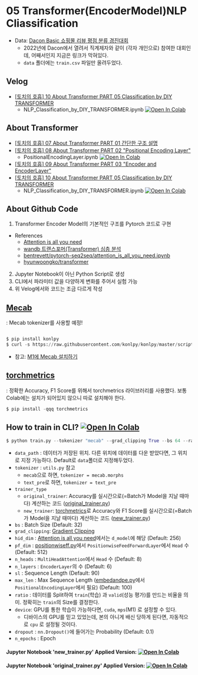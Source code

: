 # 05 Transformer(EncoderModel)NLP Cliassification
 - Data: [Dacon Basic 쇼핑몰 리뷰 평점 분류 경진대회](https://dacon.io/competitions/official/235938/overview/description)
    - 2022년에 Dacon에서 열려서 직계제자와 같이 (각자 개인으로) 참여한 대회인데, 어째서인지 지금은 링크가 막혀있다.   
    - `data` 폴더에는  `train.csv` 파일만 올려두었다. 

## Velog 
  - [[토치의 호흡] 10 About Transformer PART 05 Classification by DIY TRANSFORMER](https://velog.io/@heiswicked/토치의-호흡-11-About-Transformer-PART-05-NLPClassificationbyDIYTRANSFORMER)  
    - NLP_Classification_by_DIY_TRANSFORMER.ipynb [![Open In Colab](https://colab.research.google.com/assets/colab-badge.svg)](https://colab.research.google.com/drive/1OXRdJiXQ3wlfs3U96A9RP4i1fxNPYL17?usp=sharing)

## About Transformer
  - [[토치의 호흡] 07 About Transformer PART 01 간단한 구조 설명](https://velog.io/@heiswicked/토치의-호흡-06-About-Transformer-PART-01-간단한-구조-설명)  
  - [[토치의 호흡] 08 About Transformer PART 02 "Positional Encoding Layer"](https://velog.io/@heiswicked/토치의-호흡-06-About-Transformer-PART-01-PositionalEncodingLayer) 
    -  PositionalEncodingLayer.ipynb [![Open In Colab](https://colab.research.google.com/assets/colab-badge.svg)](https://colab.research.google.com/drive/1FZOVy8oWFBYv90zeJELqp-qil0TNkRER?usp=sharing)
 - [[토치의 호흡] 09 About Transformer PART 03 "Encoder and EncoderLayer"](https://velog.io/@heiswicked/토치의-호흡-09-About-Transformer-PART-03-Encoder-and-EncoderLayer) 
  - [[토치의 호흡] 10 About Transformer PART 05 Classification by DIY TRANSFORMER](https://velog.io/@heiswicked/토치의-호흡-11-About-Transformer-PART-05-NLPClassificationbyDIYTRANSFORMER)  
    - NLP_Classification_by_DIY_TRANSFORMER.ipynb [![Open In Colab](https://colab.research.google.com/assets/colab-badge.svg)](https://colab.research.google.com/drive/1OXRdJiXQ3wlfs3U96A9RP4i1fxNPYL17?usp=sharing)


## About Github Code 
 1. Transformer Encoder Model의 기본적인 구조를 Pytorch 코드로 구현 
   - References
     - [Attention is all you need](https://arxiv.org/pdf/1706.03762.pdf)
     - [wandb 트랜스포머(Transformer) 심층 분석](https://wandb.ai/wandb_fc/korean/reports/-Transformer---Vmlldzo0MDIyNDc)
     - [bentrevett/pytorch-seq2seq/attention_is_all_you_need.ipynb](https://github.com/bentrevett/pytorch-seq2seq/blob/master/6%20-%20Attention%20is%20All%20You%20Need.ipynb)
     - [hyunwoongko/transformer](https://github.com/hyunwoongko/transformer)
 2. Jupyter Notebook이 아닌 Python Script로 생성
 3. CLI에서 파라미터 값을 다양하게 변화를 주어서 실험 가능
 4. 위 Velog에서와 코드는 조금 다르게 작성 


## [Mecab](https://konlpy.org/ko/v0.4.0/install/)
: Mecab tokenizer를 사용할 예정!
```python

$ pip install konlpy
$ curl -s https://raw.githubusercontent.com/konlpy/konlpy/master/scripts/mecab.sh | bash -x

```
- 참고: [M1에 Mecab 설치하기](https://velog.io/@heiswicked/M1-Part11-복불복설치-konlpy.tag-MECAB-on-M1-ver.221230)

## [torchmetrics](https://torchmetrics.readthedocs.io/en/stable/)
: 정확한 Accuracy, F1 Score를 위해서 torchmetrics 라이브러리를 사용했다. 보통 Colab에는 설치가 되어있지 않으니 따로 설치해야 한다.
```python
$ pip install -qqq torchmetrics
```


## How to train in CLI? [![Open In Colab](https://colab.research.google.com/assets/colab-badge.svg)](https://colab.research.google.com/drive/1J75wQ6qgWkjHCPgAocbQg49eF7TYhhRo?usp=sharing)

```python
$ python train.py --tokenizer "mecab" --grad_clipping True --bs 64 --ratio 0.8 --trainer_type "new" --device 'cuda' --n_epochs 5
```

- `data_path` : 데이터가 저장된 위치. 다른 위치에 데이터를 다운 받았다면, 그 위치로 지정 가능하다. Default로 `data`폴더로 지정해두었다.
- `tokenizer` : `utils.py` 참고
    - `mecab`으로 하면, `tokenizer = mecab.morphs` 
    - `text_pre`로 하면, `tokenizer = text_pre`
- `trainer_type` 
    - `original_trainer`: Accuracy를 실시간으로(=Batch가 Model을 지날 때마다) 계산하는 코드 ([original_trainer.py](https://github.com/renslightsaber/Torchs-Breath/blob/main/05%20Transformer(Encoder%20Model)%20NLP%20Classification/original_trainer.py))
    - `new_trainer`: [torchmetrics](https://torchmetrics.readthedocs.io/en/stable/)로 Accuracy와 F1 Score를 실시간으로(=Batch가 Model을 지날 때마다) 계산하는 코드 ([new_trainer.py](https://github.com/renslightsaber/Torchs-Breath/blob/main/05%20Transformer(Encoder%20Model)%20NLP%20Classification/new_trainer.py))   
- `bs` : Batch Size (Default: 32) 
- `grad_clipping`: [Gradient Clipping](https://neptune.ai/blog/understanding-gradient-clipping-and-how-it-can-fix-exploding-gradients-problem)
- `hid_dim` : [Attention is all you need](https://arxiv.org/pdf/1706.03762.pdf)에서는 `d_model`에 해당 (Default: 256)
- `pf_dim` : [positionwiseff.py](https://github.com/renslightsaber/Torchs-Breath/blob/main/05%20Transformer(Encoder%20Model)%20NLP%20Classification/positionwiseff.py)에서 `PositionwiseFeedForwardLayer`에서 `Head` 수 (Default: 512)
- `n_heads` : `MultiHeadAttention`에서 `Head` 수 (Default: 8) 
- `n_layers` : `EncoderLayer`의 수 (Default: 6)
- `sl` : Sequence Length (Default: 90)
- `max_len` : Max Sequence Length ([embedandpe.py](https://github.com/renslightsaber/Torchs-Breath/blob/main/05%20Transformer(Encoder%20Model)%20NLP%20Classification/embedandpe.py)에서 `PositionalEncodingLayer`에서 필요) (Default: 100)
- `ratio` : 데이터를 Split하여 `train`(학습) 과 `valid`(성능 평가)를 만드는 비율을 의미. 정확히는 `train`의 Size를 결정한다.
- `device`: GPU를 통한 학습이 가능하다면, `cuda`, `mps`(M1) 로 설정할 수 있다. 
  - 디바이스의 GPU를 믿고 있었는데, 본의 아니게 배신 당하게 된다면, 자동적으로  `cpu` 로 설정될 것이다. 
- `dropout` : `nn.Dropout()`에 들어가는 Probability (Default: 0.1)
- `n_epochs` : Epoch

#### Jupyter Notebook 'new_trainer.py' Applied Version: [![Open In Colab](https://colab.research.google.com/assets/colab-badge.svg)](https://colab.research.google.com/drive/1_fgbLFHABnQJDHzcDt071T2lZzfljWKx?usp=sharing) 

#### Jupyter Notebook 'original_trainer.py' Applied Version: [![Open In Colab](https://colab.research.google.com/assets/colab-badge.svg)](https://colab.research.google.com/drive/1MUPOxD3gyvZNaTcH4NAvFcC8r2U__2zn?usp=sharing) 



